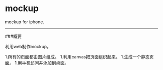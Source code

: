 mockup
======

mockup for iphone.

* * *

###概要

利用web制作mockup。

1.所有的页面都由图片组成。
1.利用canvas把页面组织起来。
1.生成一个静态页面。
1.用手机访问并添加到桌面。